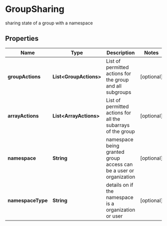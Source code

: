 

# GroupSharing

sharing state of a group with a namespace

## Properties

| Name | Type | Description | Notes |
|------------ | ------------- | ------------- | -------------|
|**groupActions** | **List&lt;GroupActions&gt;** | List of permitted actions for the group and all subgroups |  [optional] |
|**arrayActions** | **List&lt;ArrayActions&gt;** | List of permitted actions for all the subarrays of the group |  [optional] |
|**namespace** | **String** | namespace being granted group access can be a user or organization |  [optional] |
|**namespaceType** | **String** | details on if the namespace is a organization or user |  [optional] |



